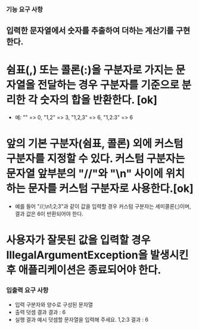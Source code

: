 ### 기능 요구 사항
## 입력한 문자열에서 숫자를 추출하여 더하는 계산기를 구현한다.

# 쉼표(,) 또는 콜론(:)을 구분자로 가지는 문자열을 전달하는 경우 구분자를 기준으로 분리한 각 숫자의 합을 반환한다. [ok]
 - 예: "" => 0, "1,2" => 3, "1,2,3" => 6, "1,2:3" => 6 
# 앞의 기본 구분자(쉼표, 콜론) 외에 커스텀 구분자를 지정할 수 있다. 커스텀 구분자는 문자열 앞부분의 "//"와 "\n" 사이에 위치하는 문자를 커스텀 구분자로 사용한다.[ok]
 - 예를 들어 "//;\n1;2;3"과 같이 값을 입력할 경우 커스텀 구분자는 세미콜론(;)이며, 결과 값은 6이 반환되어야 한다.
# 사용자가 잘못된 값을 입력할 경우 IllegalArgumentException을 발생시킨 후 애플리케이션은 종료되어야 한다.

### 입출력 요구 사항
- 입력
구분자와 양수로 구성된 문자열
- 출력
덧셈 결과
결과 : 6
- 실행 결과 예시
덧셈할 문자열을 입력해 주세요.
1,2:3
결과 : 6